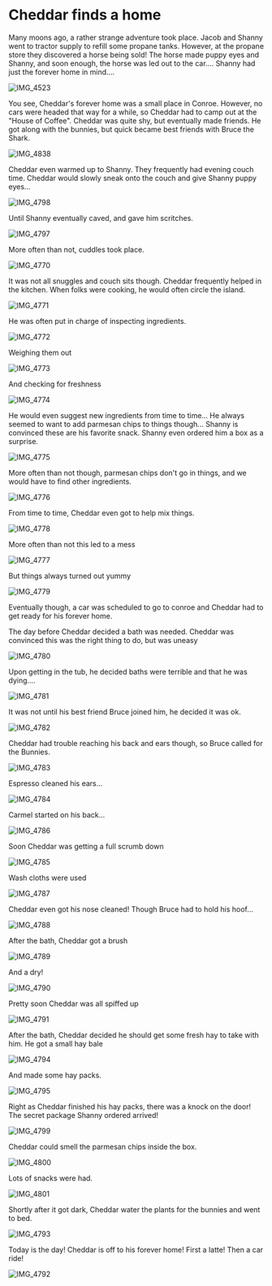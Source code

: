 # Cheddar finds a home

Many moons ago, a rather strange adventure took place. Jacob and Shanny went to tractor supply to refill some propane tanks.
However, at the propane store they discovered a horse being sold! 
The horse made puppy eyes and Shanny, and soon enough, the horse was led out to the car....
Shanny had just the forever home in mind....

<div style="page-break-after: always;"></div>

![IMG_4523](pictures/IMG_4523.jpeg)

<div style="page-break-after: always;"></div>

You see, Cheddar's forever home was a small place in Conroe.
However, no cars were headed that way for a while, so Cheddar had to camp out at the "House of Coffee".
Cheddar was quite shy, but eventually made friends. He got along with the bunnies, but quick became best friends with Bruce the Shark.

<div style="page-break-after: always;"></div>

![IMG_4838](pictures/IMG_4838.jpeg)

<div style="page-break-after: always;"></div>

Cheddar even warmed up to Shanny. They frequently had evening couch time.
Cheddar would slowly sneak onto the couch and give Shanny puppy eyes...

<div style="page-break-after: always;"></div>

![IMG_4798](pictures/IMG_4798.jpeg)

<div style="page-break-after: always;"></div>

Until Shanny eventually caved, and gave him scritches.

<div style="page-break-after: always;"></div>

![IMG_4797](pictures/IMG_4797.jpeg)

<div style="page-break-after: always;"></div>

More often than not, cuddles took place.

<div style="page-break-after: always;"></div>

![IMG_4770](pictures/IMG_4770.jpeg)

<div style="page-break-after: always;"></div>

It was not all snuggles and couch sits though. Cheddar frequently helped in the kitchen.
When folks were cooking, he would often circle the island.

<div style="page-break-after: always;"></div>

![IMG_4771](pictures/IMG_4771.jpeg)

<div style="page-break-after: always;"></div>

He was often put in charge of inspecting ingredients.

<div style="page-break-after: always;"></div>

![IMG_4772](pictures/IMG_4772.jpeg)

<div style="page-break-after: always;"></div>

Weighing them out

<div style="page-break-after: always;"></div>

![IMG_4773](pictures/IMG_4773.jpeg)

<div style="page-break-after: always;"></div>

And checking for freshness

<div style="page-break-after: always;"></div>

![IMG_4774](pictures/IMG_4774.jpeg)

<div style="page-break-after: always;"></div>

He would even suggest new ingredients from time to time... He always seemed to want to add parmesan chips to things though...
Shanny is convinced these are his favorite snack. Shanny even ordered him a box as a surprise. 

<div style="page-break-after: always;"></div>

![IMG_4775](pictures/IMG_4775.jpeg)

<div style="page-break-after: always;"></div>

More often than not though, parmesan chips don't go in things, and we would have to find other ingredients.

<div style="page-break-after: always;"></div>

![IMG_4776](pictures/IMG_4776.jpeg)

<div style="page-break-after: always;"></div>

From time to time, Cheddar even got to help mix things. 

<div style="page-break-after: always;"></div>

![IMG_4778](pictures/IMG_4778.jpeg)

<div style="page-break-after: always;"></div>

More often than not this led to a mess

<div style="page-break-after: always;"></div>

![IMG_4777](pictures/IMG_4777.jpeg)

<div style="page-break-after: always;"></div>

But things always turned out yummy

<div style="page-break-after: always;"></div>

![IMG_4779](pictures/IMG_4779.jpeg)

<div style="page-break-after: always;"></div>

Eventually though, a car was scheduled to go to conroe and Cheddar had to get ready for his forever home.

<div style="page-break-after: always;"></div>

The day before Cheddar decided a bath was needed. Cheddar was convinced this was the right thing to do, but was uneasy

<div style="page-break-after: always;"></div>

![IMG_4780](pictures/IMG_4780.jpeg)

<div style="page-break-after: always;"></div>

Upon getting in the tub, he decided baths were terrible and that he was dying....

<div style="page-break-after: always;"></div>

![IMG_4781](pictures/IMG_4781.jpeg)

<div style="page-break-after: always;"></div>

It was not until his best friend Bruce joined him, he decided it was ok.

<div style="page-break-after: always;"></div>

![IMG_4782](pictures/IMG_4782.jpeg)

<div style="page-break-after: always;"></div>

Cheddar had trouble reaching his back and ears though, so Bruce called for the Bunnies.

<div style="page-break-after: always;"></div>

![IMG_4783](pictures/IMG_4783.jpeg)

<div style="page-break-after: always;"></div>

Espresso cleaned his ears...

<div style="page-break-after: always;"></div>

![IMG_4784](pictures/IMG_4784.jpeg)

<div style="page-break-after: always;"></div>

Carmel started on his back...

<div style="page-break-after: always;"></div>

![IMG_4786](pictures/IMG_4786.jpeg)

<div style="page-break-after: always;"></div>

Soon Cheddar was getting a full scrumb down

<div style="page-break-after: always;"></div>

![IMG_4785](pictures/IMG_4785.jpeg)

<div style="page-break-after: always;"></div>

Wash cloths were used

<div style="page-break-after: always;"></div>

![IMG_4787](pictures/IMG_4787.jpeg)

<div style="page-break-after: always;"></div>

Cheddar even got his nose cleaned! Though Bruce had to hold his hoof...

<div style="page-break-after: always;"></div>

![IMG_4788](pictures/IMG_4788.jpeg)

<div style="page-break-after: always;"></div>

After the bath, Cheddar got a brush

<div style="page-break-after: always;"></div>

![IMG_4789](pictures/IMG_4789.jpeg)

<div style="page-break-after: always;"></div>

And a dry!

<div style="page-break-after: always;"></div>

![IMG_4790](pictures/IMG_4790.jpeg)

<div style="page-break-after: always;"></div>

Pretty soon Cheddar was all spiffed up

<div style="page-break-after: always;"></div>

![IMG_4791](pictures/IMG_4791.jpeg)

<div style="page-break-after: always;"></div>

After the bath, Cheddar decided he should get some fresh hay to take with him. 
He got a small hay bale

<div style="page-break-after: always;"></div>

![IMG_4794](pictures/IMG_4794.jpeg)

<div style="page-break-after: always;"></div>

And made some hay packs.

<div style="page-break-after: always;"></div>

![IMG_4795](pictures/IMG_4795.jpeg)

<div style="page-break-after: always;"></div>

Right as Cheddar finished his hay packs, there was a knock on the door! The secret package Shanny ordered arrived!

<div style="page-break-after: always;"></div>

![IMG_4799](pictures/IMG_4799.jpeg)

<div style="page-break-after: always;"></div>

Cheddar could smell the parmesan chips inside the box.

<div style="page-break-after: always;"></div>

![IMG_4800](pictures/IMG_4800.jpeg)

<div style="page-break-after: always;"></div>

Lots of snacks were had.

<div style="page-break-after: always;"></div>

![IMG_4801](pictures/IMG_4801.jpeg)

<div style="page-break-after: always;"></div>

Shortly after it got dark, Cheddar water the plants for the bunnies and went to bed. 

<div style="page-break-after: always;"></div>

![IMG_4793](pictures/IMG_4793.jpeg)

<div style="page-break-after: always;"></div>

Today is the day! Cheddar is off to his forever home! First a latte! Then a car ride!

<div style="page-break-after: always;"></div>

![IMG_4792](pictures/IMG_4792.jpeg)

<div style="page-break-after: always;"></div>



